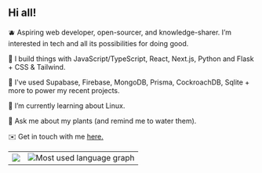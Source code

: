 ## Hi all!

🫐 Aspiring web developer, open-sourcer, and knowledge-sharer. I’m interested in tech and all its possibilities for doing good.

🍊 I build things with JavaScript/TypeScript, React, Next.js, Python and Flask + CSS & Tailwind.

🥝 I've used Supabase, Firebase, MongoDB, Prisma, CockroachDB, Sqlite + more to power my recent projects.

🍓 I’m currently learning about Linux.
  
🌼 Ask me about my plants (and remind me to water them).  

✉️ Get in touch with me <a href="mailto:hi@juliab.dev" target="_blank">here.</a>

<table>
<tr>
<td>
<img src="https://github-readme-stats.vercel.app/api?username=dejmedus&show_icons=true&count_private=true&hide_border=true" align="center"/>
</td>
<td>
<img src="https://github-readme-stats.vercel.app/api/top-langs/?username=dejmedus&hide=jupyter%20notebook" alt="Most used language graph" align="center"/>
</td>
</tr>
</table>


